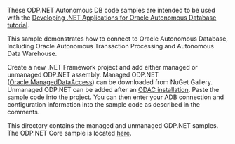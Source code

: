 These ODP.NET Autonomous DB code samples are intended to be used with the [Developing .NET Applications for Oracle Autonomous Database tutorial](https://www.oracle.com/technetwork/topics/dotnet/tech-info/default-5032178.html). 

This sample demonstrates how to connect to Oracle Autonomous Database, Including Oracle Autonomous Transaction Processing and Autonomous Data Warehouse.

Create a new .NET Framework project and add either managed or unmanaged ODP.NET assembly. Managed ODP.NET ([Oracle.ManagedDataAccess](https://www.nuget.org/packages/Oracle.ManagedDataAccess)) can be downloaded from NuGet Gallery. Unmanaged ODP.NET can be added after an [ODAC installation](https://www.oracle.com/database/technologies/dotnet-odacdev-downloads.html). Paste the sample code into the project. You can then enter your ADB connection and configuration information into the sample code as described in the comments.

This directory contains the 
managed and unmanaged ODP.NET samples. The ODP.NET Core sample is located [here](https://github.com/oracle/dotnet-db-samples/tree/master/samples/dotnet-core/autonomous-db).
